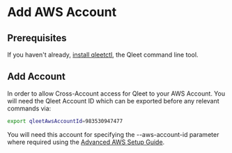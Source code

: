 # Add AWS Account

## Prerequisites

If you haven't already, [install qleetctl](/guides/install-qleetctl), the Qleet
command line tool.

## Add Account

In order to allow Cross-Account access for Qleet to your AWS Account. You will need the Qleet Account ID which can be exported before any relevant commands via:

```bash
export qleetAwsAccountId=983530947477
```

You will need this account for specifying the --aws-account-id parameter where required using the [Advanced AWS Setup Guide](../threeport/aws/advanced-aws-setup.md).
